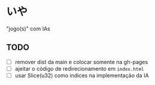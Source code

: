 # いや

"jogo(s)" com IAs


## TODO
- [ ] remover dist da main e colocar somente na gh-pages
- [ ] ajeitar o código de redirecionamento em `index.html`
- [ ] usar Slice(u32) como indices na implementação da IA
